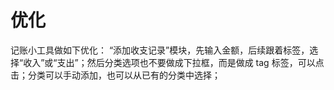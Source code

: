 # 优化
记账小工具做如下优化：
“添加收支记录”模块，先输入金额，后续跟着标签，选择“收入”或“支出”；然后分类选项也不要做成下拉框，而是做成 tag 标签，可以点击；分类可以手动添加，也可以从已有的分类中选择；